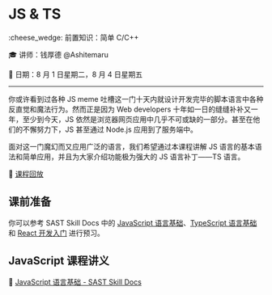 # JS & TS

:cheese_wedge: 前置知识：简单 C/C++

:mortar_board: 讲师：钱厚德 @Ashitemaru

:date: 日期：8 月 1 日星期二，8 月 4 日星期五

---

你或许看到过各种 JS meme 吐槽这一门十天内就设计开发完毕的脚本语言中各种反直觉和魔法行为。然而正是因为 Web developers 十年如一日的缝缝补补又一年，至少到今天，JS 依然是浏览器网页应用中几乎不可或缺的一部分。甚至在他们的不懈努力下，JS 甚至通过 Node.js 应用到了服务端中。

面对这一门魔幻而又应用广泛的语言，我们希望通过本课程讲解 JS 语言的基本语法和简单应用，并且为大家介绍功能极为强大的 JS 语言补丁——TS 语言。

:movie_camera: [课程回放](https://www.bilibili.com/video/BV1Ep4y1V7k7)

## 课前准备

你可以参考 SAST Skill Docs 中的 [JavaScript 语言基础](https://docs.net9.org/languages/javascript/)、[TypeScript 语言基础](https://docs.net9.org/languages/typescript/) 和 [React 开发入门](https://docs.net9.org/frontend/react/) 进行预习。

## JavaScript 课程讲义

:memo: [JavaScript 语言基础 - SAST Skill Docs](https://docs.net9.org/languages/javascript/)